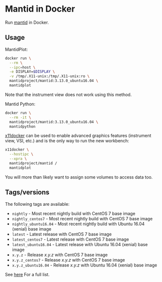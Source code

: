 # Mantid in Docker

Run [mantid](https://www.mantidproject.org) in Docker.

## Usage

MantidPlot:
```sh
docker run \
  --rm \
  --ipc=host \
  -e DISPLAY=$DISPLAY \
  -v /tmp/.X11-unix:/tmp/.X11-unix:ro \
  mantidproject/mantid:3.13.0_ubuntu16.04 \
  mantidplot
```

Note that the instrument view does not work using this method.

Mantid Python:
```sh
docker run \
  --rm -it \
  mantidproject/mantid:3.13.0_ubuntu16.04 \
  mantidpython
```

[x11docker](https://github.com/mviereck/x11docker) can be used to enable
advanced graphics features (instrument view, VSI, etc.) and is the only way to
run the new workbench:
```sh
x11docker \
  --hostipc \
  --xpra \
  mantidproject/mantid /
  mantidplot
```

You will more than likely want to assign some volumes to access data too.

## Tags/versions

The following tags are available:

- `nightly` - Most recent nightly build with CentOS 7 base image
- `nightly_centos7` - Most recent nightly build with CentOS 7 base image
- `nightly_ubuntu16.04` - Most recent nightly build with Ubuntu 16.04 (xenial) base image
- `latest` - Latest release with CentOS 7 base image
- `latest_centos7` - Latest release with CentOS 7 base image
- `latest_ubuntu16.04` - Latest release with Ubuntu 16.04 (xenial) base image
- `x.y.z` - Release *x.y.z* with CentOS 7 base image
- `x.y.z_centos7` - Release *x.y.z* with CentOS 7 base image
- `x.y.z_ubuntu16.04` - Release *x.y.z* with Ubuntu 16.04 (xenial) base image

See [here](https://hub.docker.com/r/mantidproject/mantid/tags/) For a full list.

